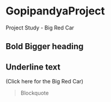 # GopipandyaProject
Project Study - Big Red Car
## Bold Bigger heading
## Underline text
(Click here for the Big Red Car)
>Blockquote
